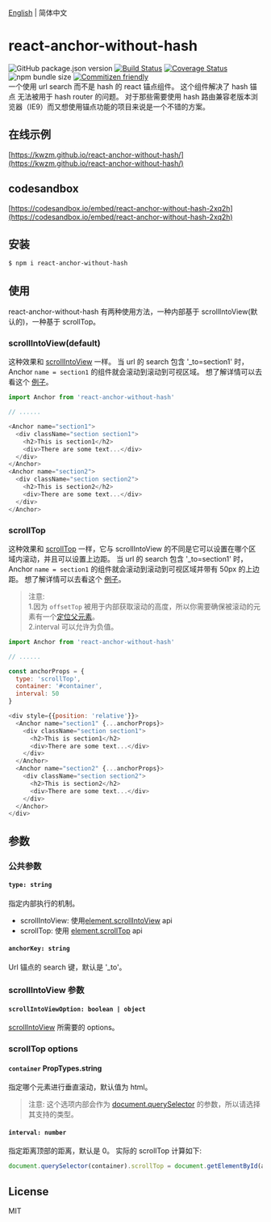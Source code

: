 [English](./README.md) | 简体中文

# react-anchor-without-hash
![GitHub package.json version](https://img.shields.io/github/package-json/v/kwzm/react-anchor-without-hash)
[![Build Status](https://travis-ci.org/kwzm/react-anchor-without-hash.svg?branch=master)](https://travis-ci.org/kwzm/react-anchor-without-hash)
[![Coverage Status](https://coveralls.io/repos/github/kwzm/react-anchor-without-hash/badge.svg?branch=master)](https://coveralls.io/github/kwzm/react-anchor-without-hash?branch=master)
![npm bundle size](https://img.shields.io/bundlephobia/min/react-anchor-without-hash)
[![Commitizen friendly](https://img.shields.io/badge/commitizen-friendly-brightgreen.svg)](http://commitizen.github.io/cz-cli/)  
一个使用 url search 而不是 hash 的 react 锚点组件。
这个组件解决了 hash 锚点 无法被用于 hash router 的问题。
对于那些需要使用 hash 路由兼容老版本浏览器（IE9）而又想使用锚点功能的项目来说是一个不错的方案。
## 在线示例
[https://kwzm.github.io/react-anchor-without-hash/](https://kwzm.github.io/react-anchor-without-hash/)
## codesandbox
[https://codesandbox.io/embed/react-anchor-without-hash-2xq2h](https://codesandbox.io/embed/react-anchor-without-hash-2xq2h)
## 安装
```sh
$ npm i react-anchor-without-hash
```
## 使用
react-anchor-without-hash 有两种使用方法，一种内部基于 scrollIntoView(默认的)，一种基于 scrollTop。
### scrollIntoView(default)
这种效果和 [scrollIntoView]((https://developer.mozilla.org/en-US/docs/Web/API/Element/scrollIntoView)) 一样。
当 url 的 search 包含 '_to=section1' 时，Anchor `name = section1` 的组件就会滚动到滚动到可视区域。 
想了解详情可以去看这个 [例子](https://github.com/kwzm/react-anchor-without-hash/blob/master/example/App.js)。
```js
import Anchor from 'react-anchor-without-hash'

// ......

<Anchor name="section1">
  <div className="section section1">
    <h2>This is section1</h2>
    <div>There are some text...</div>
  </div>
</Anchor>
<Anchor name="section2">
  <div className="section section2">
    <h2>This is section2</h2>
    <div>There are some text...</div>
  </div>
</Anchor>
```
### scrollTop
这种效果和 [scrollTop]((https://developer.mozilla.org/en-US/docs/Web/API/Element/scrollTop)) 一样，它与 scrollIntoView 的不同是它可以设置在哪个区域内滚动，并且可以设置上边距。
当 url 的 search 包含 '_to=section1' 时，Anchor `name = section1` 的组件就会滚动到滚动到可视区域并带有 50px 的上边距。
想了解详情可以去看这个 [例子](https://github.com/kwzm/react-anchor-without-hash/blob/master/example/App.js)。
> 注意:  
1.因为 `offsetTop` 被用于内部获取滚动的高度，所以你需要确保被滚动的元素有一个[定位父元素](https://developer.mozilla.org/zh-CN/docs/Web/API/HTMLElement/offsetParent)。  
2.interval 可以允许为负值。
```js
import Anchor from 'react-anchor-without-hash'

// ......

const anchorProps = {
  type: 'scrollTop',
  container: '#container',
  interval: 50
}

<div style={{position: 'relative'}}>
  <Anchor name="section1" {...anchorProps}>
    <div className="section section1">
      <h2>This is section1</h2>
      <div>There are some text...</div>
    </div>
  </Anchor>
  <Anchor name="section2" {...anchorProps}>
    <div className="section section2">
      <h2>This is section2</h2>
      <div>There are some text...</div>
    </div>
  </Anchor>
</div>
```
## 参数
### 公共参数
#### `type: string` 
指定内部执行的机制。
- scrollIntoView: 使用[element.scrollIntoView](https://developer.mozilla.org/zh-CN/docs/Web/API/Element/scrollIntoView) api
- scrollTop: 使用 [element.scrollTop](https://developer.mozilla.org/zh-CN/docs/Web/API/Element/scrollTop) api
#### `anchorKey: string`
Url 锚点的 search 键，默认是 '_to'。
### scrollIntoView 参数
#### `scrollIntoViewOption: boolean | object` 
[scrollIntoView](https://developer.mozilla.org/zh-CN/docs/Web/API/Element/scrollIntoView) 所需要的 options。 
### scrollTop options
#### `container` PropTypes.string
指定哪个元素进行垂直滚动，默认值为 html。
> 注意: 这个选项内部会作为 [document.querySelector](https://developer.mozilla.org/en-US/docs/Web/API/Document/querySelector) 的参数，所以请选择其支持的类型。
#### `interval: number`
指定距离顶部的距离，默认是 0。
实际的 scrollTop 计算如下:
```js
document.querySelector(container).scrollTop = document.getElementById(anchor).offsetTop + interval
```
## License
MIT
